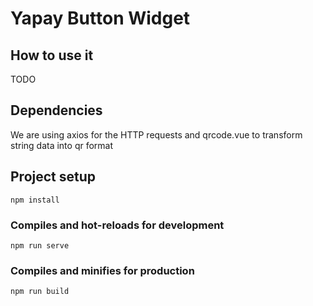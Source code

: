 # Yapay Button Widget

## How to use it
TODO

## Dependencies
We are using axios for the HTTP requests and qrcode.vue to transform string data into qr format


## Project setup
```
npm install
```

### Compiles and hot-reloads for development
```
npm run serve
```

### Compiles and minifies for production
```
npm run build
```
